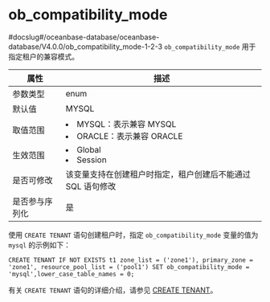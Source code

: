 ob_compatibility_mode
==========================================
#docslug#/oceanbase-database/oceanbase-database/V4.0.0/ob_compatibility_mode-1-2-3
`ob_compatibility_mode` 用于指定租户的兼容模式。


| **属性**  |                                                             **描述**                                                              |
|---------|---------------------------------------------------------------------------------------------------------------------------------|
| 参数类型    | enum                                                                                                                            |
| 默认值     | MYSQL                                                                                                                           |
| 取值范围    | <li> MYSQL：表示兼容 MYSQL   <li> ORACLE：表示兼容 ORACLE    |
| 生效范围    | <li> Global   <li> Session                         |
| 是否可修改   | 该变量支持在创建租户时指定，租户创建后不能通过 SQL 语句修改                                                                                                |
| 是否参与序列化 | 是                                                                                                                               |



使用 `CREATE TENANT` 语句创建租户时，指定 `ob_compatibility_mode` 变量的值为 `mysql` 的示例如下：

```shell
CREATE TENANT IF NOT EXISTS t1 zone_list = ('zone1'), primary_zone = 'zone1', resource_pool_list = ('pool1') SET ob_compatibility_mode = 'mysql',lower_case_table_names = 0;
```



有关 `CREATE TENANT` 语句的详细介绍，请参见 [CREATE TENANT](../2.sql-syntax/1.system-tenants/8.create-tenant.md)。
